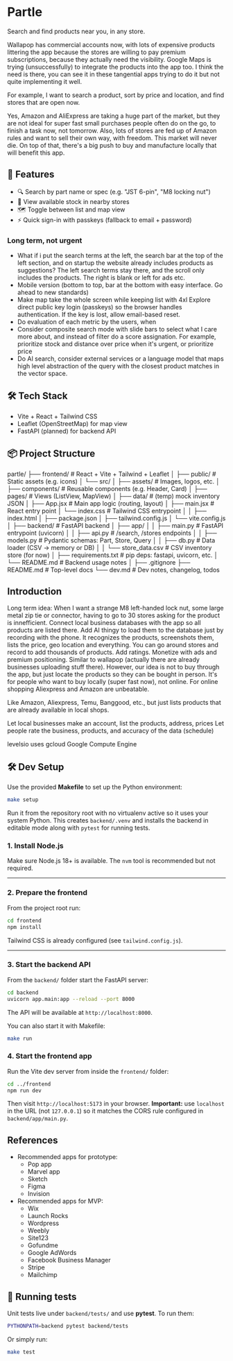 # Partle
Search and find products near you, in any store.

Wallapop has commercial accounts now, with lots of expensive products littering the app because the stores are willing to pay premium subscriptions, because they actually need the visibility. Google Maps is trying (unsuccessfully) to integrate the products into the app too. I think the need is there, you can see it in these tangential apps trying to do it but not quite implementing it well.

For example, I want to search a product, sort by price and location, and find stores that are open now.

Yes, Amazon and AliExpress are taking a huge part of the market, but they are not ideal for super fast small purchases people often do on the go, to finish a task now, not tomorrow. Also, lots of stores are fed up of Amazon rules and want to sell their own way, with freedom. This market will never die. On top of that, there's a big push to buy and manufacture locally that will benefit this app.

## 🚀 Features
- 🔍 Search by part name or spec (e.g. "JST 6-pin", "M8 locking nut")
- 📍 View available stock in nearby stores
- 🗺 Toggle between list and map view
- ⚡ Quick sign-in with passkeys (fallback to email + password)

### Long term, not urgent
- What if i put the search terms at the left, the search bar at the top of the left section, and on startup the website already includes products as suggestions? The left search terms stay there, and the scroll only includes the products. The right is blank or left for ads etc.
- Mobile version (bottom to top, bar at the bottom with easy interface. Go ahead to new standards)
- Make map take the whole screen while keeping list with 4xl
Explore direct public key login (passkeys) so the browser handles authentication. If the key is lost, allow email-based reset.
- Do evaluation of each metric by the users, when
- Consider composite search mode with slide bars to select what I care more about, and instead of filter do a score assignation. For example, prioritize stock and distance over price when it's urgent, or prioritize price 
- Do AI search, consider external services or a language model that maps high level abstraction of the query with the closest product matches in the vector space.

## 🛠 Tech Stack

- Vite + React + Tailwind CSS
- Leaflet (OpenStreetMap) for map view
- FastAPI (planned) for backend API

## 📦 Project Structure
partle/
├── frontend/                           # React + Vite + Tailwind + Leaflet
│   ├── public/                         # Static assets (e.g. icons)
│   └── src/
│       ├── assets/                     # Images, logos, etc.
│       ├── components/                 # Reusable components (e.g. Header, Card)
│       ├── pages/                      # Views (ListView, MapView)
│       ├── data/                       # (temp) mock inventory JSON
│       ├── App.jsx                     # Main app logic (routing, layout)
│       ├── main.jsx                    # React entry point
│       └── index.css                   # Tailwind CSS entrypoint
│
│   ├── index.html
│   ├── package.json
│   ├── tailwind.config.js
│   └── vite.config.js
│
├── backend/                            # FastAPI backend
│   ├── app/
│   │   ├── main.py                     # FastAPI entrypoint (uvicorn)
│   │   ├── api.py                      # /search, /stores endpoints
│   │   ├── models.py                   # Pydantic schemas: Part, Store, Query
│   │   ├── db.py                       # Data loader (CSV → memory or DB)
│   │   └── store_data.csv              # CSV inventory store (for now)
│   ├── requirements.txt                # pip deps: fastapi, uvicorn, etc.
│   └── README.md                       # Backend usage notes
│
├── .gitignore
├── README.md                           # Top-level docs
└── dev.md                              # Dev notes, changelog, todos


## Introduction
Long term idea: When I want a strange M8 left-handed lock nut, some large metal zip tie or connector, having to go to 30 stores asking for the product is innefficient. Connect local business databases with the app so all products are listed there. Add AI thingy to load them to the database just by recording with the phone. It recognizes the products, screenshots them, lists the price, geo location and everything. You can go around stores and record to add thousands of products.
Add ratings.
Monetize with ads and premium positioning. Similar to wallapop (actually there are already businesses uploading stuff there). However, our idea is not to buy through the app, but just locate the products so they can be bought in person. It's for people who want to buy locally (super fast now), not online. For online shopping Aliexpress and Amazon are unbeatable.

Like Amazon, Aliexpress, Temu, Banggood, etc., but just lists products that are already available in local shops.

Let local businesses make an account, list the products, address, prices
Let people rate the business, products, and accuracy of the data (schedule)

levelsio uses gcloud Google Compute Engine

## 🛠 Dev Setup
Use the provided **Makefile** to set up the Python environment:

```bash
make setup
```

Run it from the repository root with no virtualenv active so it uses your
system Python. This creates `backend/.venv` and installs the backend in
editable mode along with `pytest` for running tests.

### 1. Install Node.js

Make sure Node.js 18+ is available. The `nvm` tool is recommended but not
required.

---

### 2. Prepare the frontend

From the project root run:

```bash
cd frontend
npm install
```

Tailwind CSS is already configured (see `tailwind.config.js`).


---

### 3. Start the backend API

From the `backend/` folder start the FastAPI server:

```bash
cd backend
uvicorn app.main:app --reload --port 8000
```

The API will be available at `http://localhost:8000`.

You can also start it with Makefile:

```bash
make run
```

### 4. Start the frontend app

Run the Vite dev server from inside the `frontend/` folder:

```bash
cd ../frontend
npm run dev
```

Then visit `http://localhost:5173` in your browser. **Important:** use
`localhost` in the URL (not `127.0.0.1`) so it matches the CORS rule configured
in `backend/app/main.py`.


## References
- Recommended apps for prototype:
    - Pop app
    - Marvel app
    - Sketch
    - Figma
    - Invision
- Recommended apps for MVP:
    - Wix
    - Launch Rocks
    - Wordpress
    - Weebly
    - Site123
    - Gofundme
    - Google AdWords
    - Facebook Business Manager
    - Stripe
    - Mailchimp

## 🧪 Running tests

Unit tests live under `backend/tests/` and use **pytest**. To run them:

```bash
PYTHONPATH=backend pytest backend/tests
```

Or simply run:

```bash
make test
```
